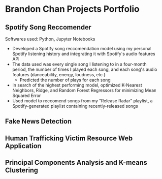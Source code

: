 # Brandon Chan Projects Portfolio
## Spotify Song Reccomender
Softwares used: Python, Jupyter Notebooks
- Developed a Spotify song reccomendation model using my personal Spotify listening history and integrating it with Spotify's audio features API
- The data used was every single song I listening to in a four-month period, the number of times I played each song, and each song's audio features (danceability, energy, loudness, etc.)
  - Predicted the number of plays for each song 
- In search of the highest performing model, optimized K-Nearest Neighbors, Ridge, and Random Forest Regressors for minimizing Mean Squared Error
- Used model to reccomend songs from my "Release Radar" playlist, a Spotify-generated playlist containing recently-released songs

## Fake News Detection


## Human Trafficking Victim Resource Web Application

## Principal Components Analysis and K-means Clustering
